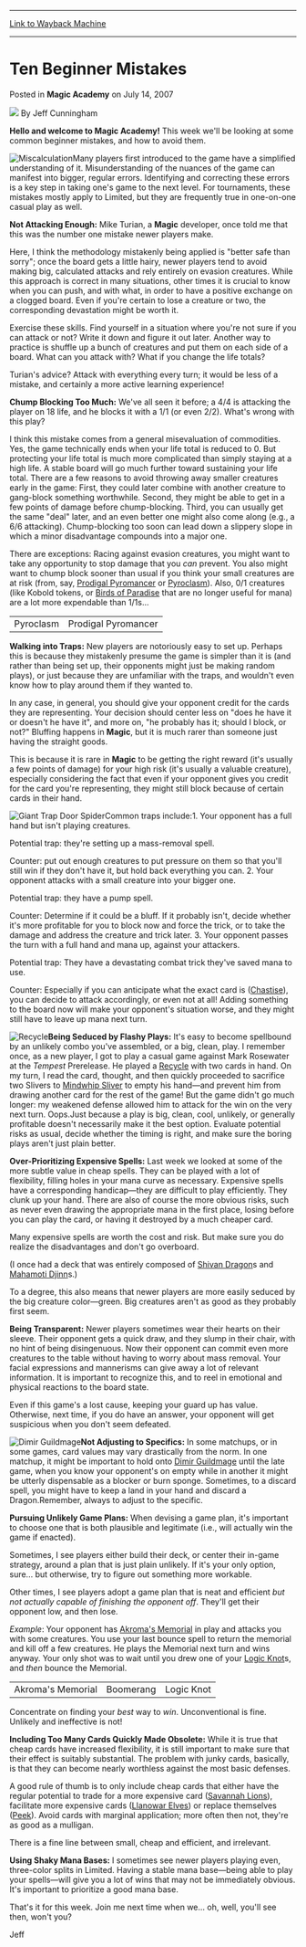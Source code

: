 
---
[Link to Wayback Machine](https://web.archive.org/web/20160524170525/http://magic.wizards.com/en/articles/archive/magic-academy/ten-beginner-mistakes-2007-07-14)

[_metadata_:author]:- "Jeff Cunningham"
[_metadata_:description]:- "Hello and welcome to Magic Academy! This week we'll be looking at some common beginner mistakes, and how to avoid them."
[_metadata_:generator]:- "Drupal 7 (http://drupal.org)"
[_metadata_:node]:- "705506"
[_metadata_:publish_date]:- "2007-07-14"
[_metadata_:source]:- "div-main-content"
[_metadata_:title]:- "Ten Beginner Mistakes"
[_metadata_:wayback_capture_timestamp]:- "2016-05-24 17:05:25"
[_metadata_:wayback_raw_url]:- "https://web.archive.org/web/20160524170525id_/http://magic.wizards.com/en/articles/archive/magic-academy/ten-beginner-mistakes-2007-07-14"
[_metadata_:wayback_url]:- "http://magic.wizards.com/en/articles/archive/magic-academy/ten-beginner-mistakes-2007-07-14"
---


Ten Beginner Mistakes
=====================



 Posted in **Magic Academy**
 on July 14, 2007 






![](https://media.magic.wizards.com/styles/auth_small/public/images/person/authorpic_JeffCunningham.jpg)
By Jeff Cunningham











**Hello and welcome to Magic Academy!** This week we'll be looking at some common beginner mistakes, and how to avoid them.

![Miscalculation](http://gatherer.wizards.com/Handlers/Image.ashx?type=card&name=Miscalculation)Many players first introduced to the game have a simplified understanding of it. Misunderstanding of the nuances of the game can manifest into bigger, regular errors. Identifying and correcting these errors is a key step in taking one's game to the next level. For tournaments, these mistakes mostly apply to Limited, but they are frequently true in one-on-one casual play as well. 

**Not Attacking Enough:** Mike Turian, a **Magic** developer, once told me that this was the number one mistake newer players make.

Here, I think the methodology mistakenly being applied is "better safe than sorry"; once the board gets a little hairy, newer players tend to avoid making big, calculated attacks and rely entirely on evasion creatures. While this approach is correct in many situations, other times it is crucial to know when you can push, and with what, in order to have a positive exchange on a clogged board. Even if you're certain to lose a creature or two, the corresponding devastation might be worth it.

Exercise these skills. Find yourself in a situation where you're not sure if you can attack or not? Write it down and figure it out later. Another way to practice is shuffle up a bunch of creatures and put them on each side of a board. What can you attack with? What if you change the life totals?

Turian's advice? Attack with everything every turn; it would be less of a mistake, and certainly a more active learning experience!

**Chump Blocking Too Much:** We've all seen it before; a 4/4 is attacking the player on 18 life, and he blocks it with a 1/1 (or even 2/2). What's wrong with this play? 

I think this mistake comes from a general misevaluation of commodities. Yes, the game technically ends when your life total is reduced to 0. But protecting your life total is much more complicated than simply staying at a high life. A stable board will go much further toward sustaining your life total. There are a few reasons to avoid throwing away smaller creatures early in the game: First, they could later combine with another creature to gang-block something worthwhile. Second, they might be able to get in a few points of damage before chump-blocking. Third, you can usually get the same "deal" later, and an even better one might also come along (e.g., a 6/6 attacking). Chump-blocking too soon can lead down a slippery slope in which a minor disadvantage compounds into a major one.

There are exceptions: Racing against evasion creatures, you might want to take any opportunity to stop damage that you *can* prevent. You also might want to chump block sooner than usual if you think your small creatures are at risk (from, say, [Prodigal Pyromancer](http://gatherer.wizards.com/Pages/Card/Details.aspx?name=Prodigal+Pyromancer) or [Pyroclasm](http://gatherer.wizards.com/Pages/Card/Details.aspx?name=Pyroclasm)). Also, 0/1 creatures (like Kobold tokens, or [Birds of Paradise](http://gatherer.wizards.com/Pages/Card/Details.aspx?name=Birds+of+Paradise) that are no longer useful for mana) are a lot more expendable than 1/1s... 



|  |  |
| --- | --- |
| Pyroclasm | Prodigal Pyromancer |

**Walking into Traps:** New players are notoriously easy to set up. Perhaps this is because they mistakenly presume the game is simpler than it is (and rather than being set up, their opponents might just be making random plays), or just because they are unfamiliar with the traps, and wouldn't even know how to play around them if they wanted to.

In any case, in general, you should give your opponent credit for the cards they are representing. Your decision should center less on "does he have it or doesn't he have it", and more on, "he probably has it; should I block, or not?" Bluffing happens in **Magic**, but it is much rarer than someone just having the straight goods. 

This is because it is rare in **Magic** to be getting the right reward (it's usually a few points of damage) for your high risk (it's usually a valuable creature), especially considering the fact that even if your opponent gives you credit for the card you're representing, they might still block because of certain cards in their hand.




![Giant Trap Door Spider](http://gatherer.wizards.com/Handlers/Image.ashx?type=card&name=Giant+Trap+Door+Spider)Common traps include:1. Your opponent has a full hand but isn't playing creatures. 


Potential trap: they're setting up a mass-removal spell. 


Counter: put out enough creatures to put pressure on them so that you'll still win if they don't have it, but hold back everything you can.
2. Your opponent attacks with a small creature into your bigger one.


Potential trap: they have a pump spell.


Counter: Determine if it could be a bluff. If it probably isn't, decide whether it's more profitable for you to block now and force the trick, or to take the damage and address the creature and trick later.
3. Your opponent passes the turn with a full hand and mana up, against your attackers.


Potential trap: They have a devastating combat trick they've saved mana to use.


Counter: Especially if you can anticipate what the exact card is ([Chastise](http://gatherer.wizards.com/Pages/Card/Details.aspx?name=Chastise)), you can decide to attack accordingly, or even not at all! Adding something to the board now will make your opponent's situation worse, and they might still have to leave up mana next turn.

![Recycle](http://gatherer.wizards.com/Handlers/Image.ashx?type=card&name=Recycle)**Being Seduced by Flashy Plays:** It's easy to become spellbound by an unlikely combo you've assembled, or a big, clean, play. I remember once, as a new player, I got to play a casual game against Mark Rosewater at the *Tempest* Prerelease. He played a [Recycle](http://gatherer.wizards.com/Pages/Card/Details.aspx?name=Recycle) with two cards in hand. On my turn, I read the card, thought, and then quickly proceeded to sacrifice two Slivers to [Mindwhip Sliver](http://gatherer.wizards.com/Pages/Card/Details.aspx?name=Mindwhip+Sliver) to empty his hand—and prevent him from drawing another card for the rest of the game! But the game didn't go much longer: my weakened defense allowed him to attack for the win on the very next turn. Oops.Just because a play is big, clean, cool, unlikely, or generally profitable doesn't necessarily make it the best option. Evaluate potential risks as usual, decide whether the timing is right, and make sure the boring plays aren't just plain better.

**Over-Prioritizing Expensive Spells:** Last week we looked at some of the more subtle value in cheap spells. They can be played with a lot of flexibility, filling holes in your mana curve as necessary. Expensive spells have a corresponding handicap—they are difficult to play efficiently. They clunk up your hand. There are also of course the more obvious risks, such as never even drawing the appropriate mana in the first place, losing before you can play the card, or having it destroyed by a much cheaper card. 

Many expensive spells are worth the cost and risk. But make sure you do realize the disadvantages and don't go overboard.

(I once had a deck that was entirely composed of [Shivan Dragon](http://gatherer.wizards.com/Pages/Card/Details.aspx?name=Shivan+Dragon)s and [Mahamoti Djinn](http://gatherer.wizards.com/Pages/Card/Details.aspx?name=Mahamoti+Djinn)s.)

To a degree, this also means that newer players are more easily seduced by the big creature color—green. Big creatures aren't as good as they probably first seem.

**Being Transparent:** Newer players sometimes wear their hearts on their sleeve. Their opponent gets a quick draw, and they slump in their chair, with no hint of being disingenuous. Now their opponent can commit even more creatures to the table without having to worry about mass removal. Your facial expressions and mannerisms can give away a lot of relevant information. It is important to recognize this, and to reel in emotional and physical reactions to the board state.

Even if this game's a lost cause, keeping your guard up has value. Otherwise, next time, if you do have an answer, your opponent will get suspicious when you don't seem defeated.

![Dimir Guildmage](http://gatherer.wizards.com/Handlers/Image.ashx?type=card&name=Dimir+Guildmage)**Not Adjusting to Specifics:** In some matchups, or in some games, card values may vary drastically from the norm. In one matchup, it might be important to hold onto [Dimir Guildmage](http://gatherer.wizards.com/Pages/Card/Details.aspx?name=Dimir+Guildmage) until the late game, when you know your opponent's on empty while in another it might be utterly dispensable as a blocker or burn sponge. Sometimes, to a discard spell, you might have to keep a land in your hand and discard a Dragon.Remember, always to adjust to the specific. 

**Pursuing Unlikely Game Plans:** When devising a game plan, it's important to choose one that is both plausible and legitimate (i.e., will actually win the game if enacted).

Sometimes, I see players either build their deck, or center their in-game strategy, around a plan that is just plain unlikely. If it's your only option, sure... but otherwise, try to figure out something more workable.

Other times, I see players adopt a game plan that is neat and efficient *but not actually capable of finishing the opponent off*. They'll get their opponent low, and then lose. 

*Example*: Your opponent has [Akroma's Memorial](http://gatherer.wizards.com/Pages/Card/Details.aspx?name=Akroma%27s+Memorial) in play and attacks you with some creatures. You use your last bounce spell to return the memorial and kill off a few creatures. He plays the Memorial next turn and wins anyway. Your only shot was to wait until you drew one of your [Logic Knot](http://gatherer.wizards.com/Pages/Card/Details.aspx?name=Logic+Knot)s, and *then* bounce the Memorial.



|  |  |  |
| --- | --- | --- |
| Akroma's Memorial | Boomerang | Logic Knot |

Concentrate on finding your *best* way to *win*. Unconventional is fine. Unlikely and ineffective is not!

**Including Too Many Cards Quickly Made Obsolete:** While it is true that cheap cards have increased flexibility, it is still important to make sure that their effect is suitably substantial. The problem with junky cards, basically, is that they can become nearly worthless against the most basic defenses.

A good rule of thumb is to only include cheap cards that either have the regular potential to trade for a more expensive card ([Savannah Lions](http://gatherer.wizards.com/Pages/Card/Details.aspx?name=Savannah+Lions)), facilitate more expensive cards ([Llanowar Elves](http://gatherer.wizards.com/Pages/Card/Details.aspx?name=Llanowar+Elves)) or replace themselves ([Peek](http://gatherer.wizards.com/Pages/Card/Details.aspx?name=Peek)). Avoid cards with marginal application; more often then not, they're as good as a mulligan.

There is a fine line between small, cheap and efficient, and irrelevant.

**Using Shaky Mana Bases:** I sometimes see newer players playing even, three-color splits in Limited. Having a stable mana base—being able to play your spells—will give you a lot of wins that may not be immediately obvious. It's important to prioritize a good mana base.

That's it for this week. Join me next time when we... oh, well, you'll see then, won't you?

Jeff







